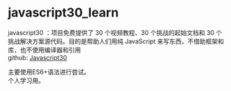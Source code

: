 <!--
 * Description:
 * Author:LinJ
 * Date:2021-10-17 10:52:27
 * LastEditors:LinJ
 * LastEditTime:2021-11-02 22:21:50
-->
# javascript30_learn
javascript30 ：项目免费提供了 30 个视频教程、30 个挑战的起始文档和 30 个挑战解决方案源代码。目的是帮助人们用纯 JavaScript 来写东西，不借助框架和库，也不使用编译器和引用    
github: [Javascript30](https://github.com/wesbos/JavaScript30)

主要使用ES6+语法进行尝试。    
个人学习用。